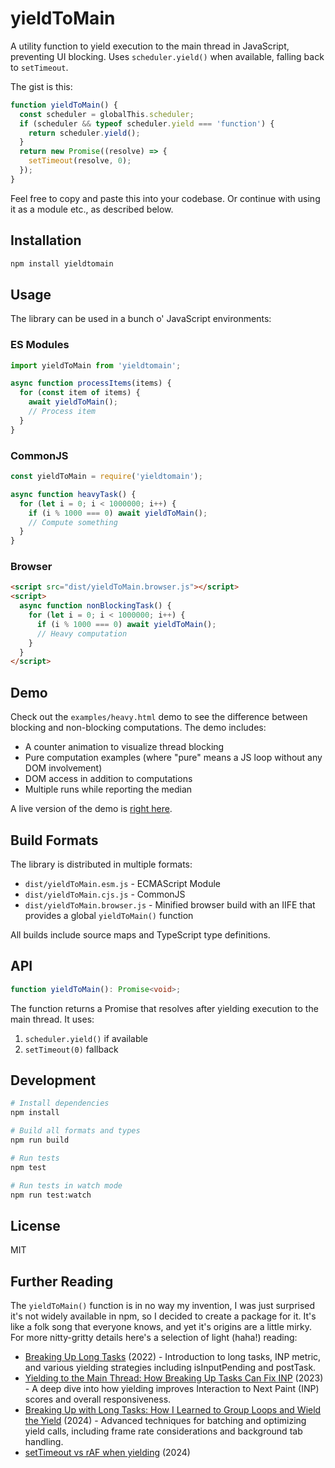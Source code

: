# yieldToMain

A utility function to yield execution to the main thread in JavaScript, preventing UI blocking. Uses `scheduler.yield()` when available, falling back to `setTimeout`.

The gist is this:

```js
function yieldToMain() {
  const scheduler = globalThis.scheduler;
  if (scheduler && typeof scheduler.yield === 'function') {
    return scheduler.yield();
  }
  return new Promise((resolve) => {
    setTimeout(resolve, 0);
  });
}
```

Feel free to copy and paste this into your codebase. Or continue with using it as a module etc., as described below.

## Installation

```bash
npm install yieldtomain
```

## Usage

The library can be used in a bunch o' JavaScript environments:

### ES Modules

```javascript
import yieldToMain from 'yieldtomain';

async function processItems(items) {
  for (const item of items) {
    await yieldToMain();
    // Process item
  }
}
```

### CommonJS

```javascript
const yieldToMain = require('yieldtomain');

async function heavyTask() {
  for (let i = 0; i < 1000000; i++) {
    if (i % 1000 === 0) await yieldToMain();
    // Compute something
  }
}
```

### Browser

```html
<script src="dist/yieldToMain.browser.js"></script>
<script>
  async function nonBlockingTask() {
    for (let i = 0; i < 1000000; i++) {
      if (i % 1000 === 0) await yieldToMain();
      // Heavy computation
    }
  }
</script>
```

## Demo

Check out the `examples/heavy.html` demo to see the difference between blocking and non-blocking computations. The demo includes:

- A counter animation to visualize thread blocking
- Pure computation examples (where "pure" means a JS loop without any DOM involvement)
- DOM access in addition to computations
- Multiple runs while reporting the median

A live version of the demo is [right here](https://www.phpied.com/files/yieldToMain/examples/heavy.html).

## Build Formats

The library is distributed in multiple formats:

- `dist/yieldToMain.esm.js` - ECMAScript Module
- `dist/yieldToMain.cjs.js` - CommonJS
- `dist/yieldToMain.browser.js` - Minified browser build with an IIFE that provides a global `yieldToMain()` function

All builds include source maps and TypeScript type definitions.

## API

```typescript
function yieldToMain(): Promise<void>;
```

The function returns a Promise that resolves after yielding execution to the main thread. It uses:

1. `scheduler.yield()` if available
2. `setTimeout(0)` fallback

## Development

```bash
# Install dependencies
npm install

# Build all formats and types
npm run build

# Run tests
npm test

# Run tests in watch mode
npm run test:watch
```

## License

MIT

## Further Reading

The `yieldToMain()` function is in no way my invention, I was just surprised it's not widely available in npm, so I decided to create a package for it. It's like a folk song that everyone knows, and yet it's origins are a little mirky. For more nitty-gritty details here's a selection of light (haha!) reading:

- [Breaking Up Long Tasks](https://calendar.perfplanet.com/2022/breaking-up-long-tasks/) (2022) - Introduction to long tasks, INP metric, and various yielding strategies including isInputPending and postTask.
- [Yielding to the Main Thread: How Breaking Up Tasks Can Fix INP](https://calendar.perfplanet.com/2023/yielding-main-thread-breaking-up-tasks-fix-inp/) (2023) - A deep dive into how yielding improves Interaction to Next Paint (INP) scores and overall responsiveness.
- [Breaking Up with Long Tasks: How I Learned to Group Loops and Wield the Yield](https://calendar.perfplanet.com/2024/breaking-up-with-long-tasks-or-how-i-learned-to-group-loops-and-wield-the-yield/) (2024) - Advanced techniques for batching and optimizing yield calls, including frame rate considerations and background tab handling.
- [setTimeout vs rAF when yielding](https://groups.google.com/g/web-vitals-feedback/c/97ydYkrYjx8) (2024)
